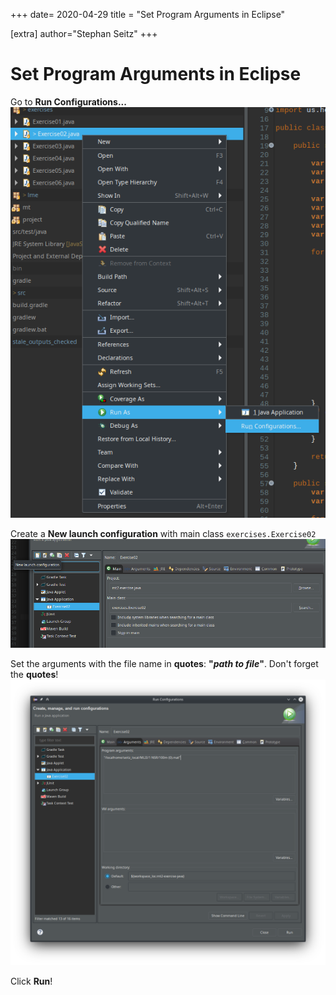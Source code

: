 +++
date= 2020-04-29
title = "Set Program Arguments in Eclipse"

[extra]
author="Stephan Seitz"
+++

# Set Program Arguments in Eclipse

Go to **Run Configurations...**
![eclipse_args](eclipse_args.png "opt title")

Create a **New launch configuration** with main class `exercises.Exercise02`
![eclipse_args](eclipse_new_run_config.png "opt title")

Set the arguments with the file name in **quotes**: **"*path to file*"**. Don't forget the **quotes**!
![eclipse_args](eclipse_set_args.png "opt title")

Click **Run**!


